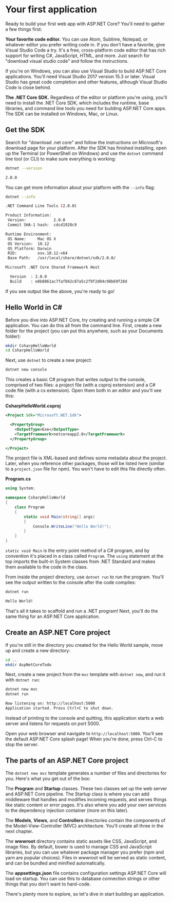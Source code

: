 # Your first application
Ready to build your first web app with ASP.NET Core? You'll need to gather a few things first:

**Your favorite code editor.** You can use Atom, Sublime, Notepad, or whatever editor you prefer writing code in. If you don't have a favorite, give Visual Studio Code a try. It's a free, cross-platform code editor that has rich support for writing C#, JavaScript, HTML, and more. Just search for "download visual studio code" and follow the instructions.

If you're on Windows, you can also use Visual Studio to build ASP.NET Core applications. You'll need Visual Studio 2017 version 15.3 or later. Visual Studio has great code completion and other features, although Visual Studio Code is close behind.

**The .NET Core SDK.** Regardless of the editor or platform you're using, you'll need to install the .NET Core SDK, which includes the runtime, base libraries, and command line tools you need for building ASP.NET Core apps. The SDK can be installed on Windows, Mac, or Linux.
## Get the SDK
Search for "download .net core" and follow the instructions on Microsoft's download page for your platform. After the SDK has finished installing, open up the Terminal (or PowerShell on Windows) and use the `dotnet` command line tool (or CLI) to make sure everything is working:

```bash
dotnet --version

2.0.0
```

You can get more information about your platform with the `--info` flag:

```bash
dotnet --info

.NET Command Line Tools (2.0.0)

Product Information:
 Version:            2.0.0
 Commit SHA-1 hash:  cdcd1928c9

Runtime Environment:
 OS Name:     Mac OS X
 OS Version:  10.12
 OS Platform: Darwin
 RID:         osx.10.12-x64
 Base Path:   /usr/local/share/dotnet/sdk/2.0.0/

Microsoft .NET Core Shared Framework Host

  Version  : 2.0.0
  Build    : e8b8861ac7faf042c87a5c2f9f2d04c98b69f28d
```

If you see output like the above, you're ready to go!
## Hello World in C# #
Before you dive into ASP.NET Core, try creating and running a simple C# application. You can do this all from the command line. First, create a new folder for the project (you can put this anywhere, such as your Documents folder):

```bash
mkdir CsharpHelloWorld
cd CsharpHelloWorld
```

Next, use `dotnet` to create a new project:

```bash
dotnet new console
```

This creates a basic C# program that writes output to the console, comprised of two files: a project file (with a csproj extension) and a C# code file (with a cs extension). Open them both in an editor and you'll see this:

**CsharpHelloWorld.csproj**

```xml
<Project Sdk="Microsoft.NET.Sdk">

  <PropertyGroup>
    <OutputType>Exe</OutputType>
    <TargetFramework>netcoreapp2.0</TargetFramework>
  </PropertyGroup>

</Project>
```

The project file is XML-based and defines some metadata about the project. Later, when you reference other packages, those will be listed here (similar to a `project.json` file for npm). You won't have to edit this file directly often.

**Program.cs**

```csharp
using System;

namespace CsharpHelloWorld
{
    class Program
    {
        static void Main(string[] args)
        {
            Console.WriteLine("Hello World!");
        }
    }
}
```

`static void Main` is the entry point method of a C# program, and by convention it's placed in a class called `Program`. The `using` statement at the top imports the built-in System classes from .NET Standard and makes them available to the code in the class.

From inside the project directory, use `dotnet run` to run the program. You'll see the output written to the console after the code compiles:

```bash
dotnet run

Hello World!
```

That's all it takes to scaffold and run a .NET program! Next, you'll do the same thing for an ASP.NET Core application.
## Create an ASP.NET Core project
If you're still in the directory you created for the Hello World sample, move up and create a new directory:

```bash
cd ..
mkdir AspNetCoreTodo
```

Next, create a new project from the `mvc` template with `dotnet new`, and run it with `dotnet run`:

```bash
dotnet new mvc
dotnet run

Now listening on: http://localhost:5000
Application started. Press Ctrl+C to shut down.
```

Instead of printing to the console and quitting, this application starts a web server and listens for requests on port 5000.

Open your web browser and navigate to `http://localhost:5000`. You'll see the default ASP.NET Core splash page! When you're done, press Ctrl-C to stop the server.

## The parts of an ASP.NET Core project
The `dotnet new mvc` template generates a number of files and directories for you. Here's what you get out of the box:

The **Program** and **Startup** classes. These two classes set up the web server and ASP.NET Core pipeline. The Startup class is where you can add middleware that handles and modifies incoming requests, and serves things like static content or error pages. It's also where you add your own services to the dependency injection container (more on this later).

The **Models**, **Views**, and **Controllers** directories contain the components of the Model-View-Controller (MVC) architecture. You'll create all three in the next chapter.

The **wwwroot** directory contains static assets like CSS, JavaScript, and image files. By default, bower is used to manage CSS and JavaScript libraries, but you can use whatever package manager you prefer (npm and yarn are popular choices). Files in wwwroot will be served as static content, and can be bundled and minified automatically.

The **appsettings.json** file contains configuration settings ASP.NET Core will load on startup. You can use this to database connection strings or other things that you don't want to hard-code.

There's plenty more to explore, so let's dive in start building an application.
